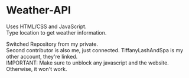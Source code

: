 # Weather-API
Uses HTML/CSS and JavaScript.<br>
Type location to get weather information.<br>

Switched Repository from my private.<br>
Second contributor is also me, just connected.
TiffanyLashAndSpa is my other account, they're linked.<br>
IMPORTANT: Make sure to unblock any javascript and the website. Otherwise, it won't work.
